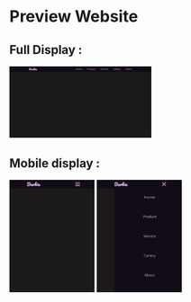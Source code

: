 <h1>Preview Website</h1>

<h2>Full Display : </h2>

<img src="img/1.png" style="width: 50%">

<h2>Mobile display :</h2>
<img src="img/2.png" style="width:30%">
<img src="img/3.png" style="width:30%">


